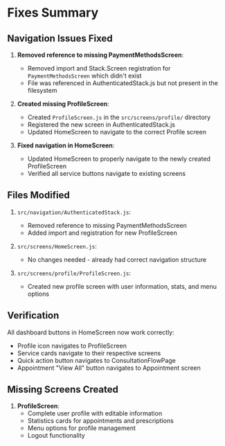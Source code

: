 # Fixes Summary

## Navigation Issues Fixed

1. **Removed reference to missing PaymentMethodsScreen**:
   - Removed import and Stack.Screen registration for `PaymentMethodsScreen` which didn't exist
   - File was referenced in AuthenticatedStack.js but not present in the filesystem

2. **Created missing ProfileScreen**:
   - Created `ProfileScreen.js` in the `src/screens/profile/` directory
   - Registered the new screen in AuthenticatedStack.js
   - Updated HomeScreen to navigate to the correct Profile screen

3. **Fixed navigation in HomeScreen**:
   - Updated HomeScreen to properly navigate to the newly created ProfileScreen
   - Verified all service buttons navigate to existing screens

## Files Modified

1. `src/navigation/AuthenticatedStack.js`:
   - Removed reference to missing PaymentMethodsScreen
   - Added import and registration for new ProfileScreen

2. `src/screens/HomeScreen.js`:
   - No changes needed - already had correct navigation structure

3. `src/screens/profile/ProfileScreen.js`:
   - Created new profile screen with user information, stats, and menu options

## Verification

All dashboard buttons in HomeScreen now work correctly:
- Profile icon navigates to ProfileScreen
- Service cards navigate to their respective screens
- Quick action button navigates to ConsultationFlowPage
- Appointment "View All" button navigates to Appointment screen

## Missing Screens Created

1. **ProfileScreen**:
   - Complete user profile with editable information
   - Statistics cards for appointments and prescriptions
   - Menu options for profile management
   - Logout functionality